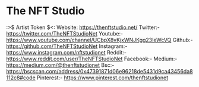 # The NFT Studio #
:>$ Artist Token $<:
Website:
https://thenftstudio.net/
Twitter:-
https://twitter.com/TheNFTStudioNet
Youtube:-
https://www.youtube.com/channel/UCbpX8vKjxWNJKgg23IeWcVQ
Github:-
https://github.com/TheNFTStudioNet
Instagram:-
https://www.instagram.com/nftstudionet
Reddit:- 
https://www.reddit.com/user/TheNFTStudioNet
Facebook:-
Medium:-
https://medium.com/@thenftstudionet
Bsc:-
https://bscscan.com/address/0x47391871d06e96218de5431d9ca43456da8112c8#code
Pinterest:-
https://www.pinterest.com/thenftstudionet

